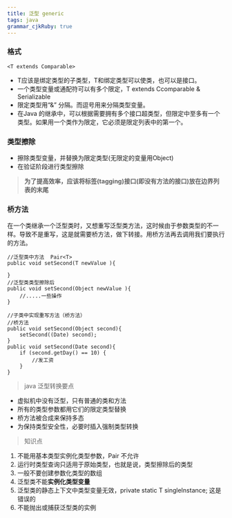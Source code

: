 ```yaml
---
title: 泛型 generic
tags: java
grammar_cjkRuby: true
---
```

### 格式
```
<T extends Comparable> 
```
- T应该是绑定类型的子类型，T和绑定类型可以使类，也可以是接口。
- 一个类型变量或通配符可以有多个限定，T extends Ccomparable & Serializable 
- 限定类型用“&” 分隔。而逗号用来分隔类型变量。
- 在Java 的继承中，可以根据需要拥有多个接口超类型，但限定中至多有一个类型。如果用一个类作为限定，它必须是限定列表中的第一个。

### 类型擦除
- 擦除类型变量，并替换为限定类型(无限定的变量用Object)
- 在验证阶段进行类型擦除
> **为了提高效率，应该将标签(tagging)接口(即没有方法的接口)放在边界列表的末尾**

### 桥方法

在一个类继承一个泛型类时，又想重写泛型类方法，这时候由于参数类型的不一样。导致不是重写，这是就需要桥方法，做下转接。用桥方法再去调用我们要执行的方法。
```
//泛型类中方法  Pair<T>
public void setSecond(T newValue ){

}
//泛型类类型擦除后
public void setSecond(Object newValue ){
	//.....一些操作
}

//子类中实现重写方法（桥方法）
//桥方法
public void setSecond(Object second){
	setSecond((Date) second);
}
public void setSecond(Date second){
	if (second.getDay() == 10) {
		//发工资
	}
}
```
 > java 泛型转换要点

- 虚拟机中没有泛型，只有普通的类和方法
- 所有的类型参数都用它们的限定类型替换
- 桥方法被合成来保持多态
- 为保持类型安全性，必要时插入强制类型转换

 > 知识点

1. 不能用基本类型实例化类型参数，Pair<int> 不允许
2. 运行时类型查询只适用于原始类型，也就是说，类型擦除后的类型
3. 一般不要创建参数化类型的数组
4. 泛型类不能**实例化类型变量**
5. 泛型类的静态上下文中类型变量无效，private static T singleInstance; 这是错误的
6. 不能抛出或捕获泛型类的实例